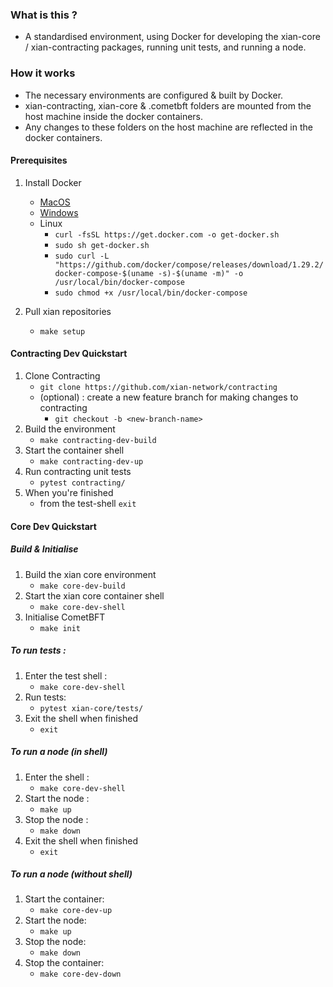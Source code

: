 ### What is this ?
- A standardised environment, using Docker for developing the xian-core / xian-contracting packages, running unit tests, and running a node.

### How it works
- The necessary environments are configured & built by Docker.
- xian-contracting, xian-core & .cometbft folders are mounted from the host machine inside the docker containers.
- Any changes to these folders on the host machine are reflected in the docker containers.

#### Prerequisites
1. Install Docker
    - [MacOS](https://docs.docker.com/desktop/install/mac-install/)
    - [Windows](https://docs.docker.com/desktop/install/windows-install/)
    - Linux
        - `curl -fsSL https://get.docker.com -o get-docker.sh`
        - `sudo sh get-docker.sh`
        - `sudo curl -L "https://github.com/docker/compose/releases/download/1.29.2/docker-compose-$(uname -s)-$(uname -m)" -o /usr/local/bin/docker-compose`
        - `sudo chmod +x /usr/local/bin/docker-compose`

2. Pull xian repositories
    - `make setup`

#### Contracting Dev Quickstart 
1. Clone Contracting
    - `git clone https://github.com/xian-network/contracting`
    - (optional) : create a new feature branch for making changes to contracting
        - `git checkout -b <new-branch-name>`
2. Build the environment
    - `make contracting-dev-build`
3. Start the container shell
    - `make contracting-dev-up`
4. Run contracting unit tests
    - `pytest contracting/`
5. When you're finished
    - from the test-shell `exit`

#### Core Dev Quickstart

##### Build & Initialise
1. Build the xian core environment
    - `make core-dev-build`
2. Start the xian core container shell
    - `make core-dev-shell`
3. Initialise CometBFT
    - `make init`

##### To run tests :
1. Enter the test shell :
    - `make core-dev-shell`
2. Run tests:
    - `pytest xian-core/tests/`
3. Exit the shell when finished
    - `exit`

##### To run a node (in shell)
1. Enter the shell :
    - `make core-dev-shell`
2. Start the node :
    - `make up`
3. Stop the node :
    - `make down`
4. Exit the shell when finished
    - `exit`

##### To run a node (without shell)
1. Start the container:
    - `make core-dev-up`
2. Start the node:
    - `make up`
3. Stop the node:
    - `make down`
4. Stop the container:
    - `make core-dev-down`

